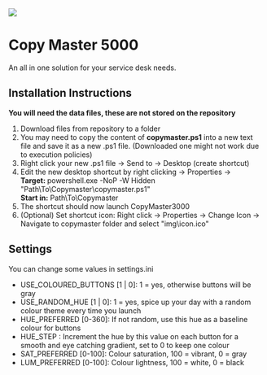 <img src="/icon.ico"> 
<h1>Copy Master 5000</h1>
An all in one solution for your service desk needs.
<h2>Installation Instructions</h2>
<b>You will need the data files, these are not stored on the repository</b>
<ol>
<li>Download files from repository to a folder</li>
<li>You may need to copy the content of <b>copymaster.ps1</b> into a new text file and save it as a new .ps1 file. (Downloaded one might not work due to execution policies)</li>
<li>Right click your new .ps1 file -> Send to -> Desktop (create shortcut)</li>
<li>Edit the new desktop shortcut by right clicking -> Properties -> <br><b>Target: </b>powershell.exe -NoP -W Hidden "Path\To\Copymaster\copymaster.ps1"<br><b>Start in:</b> Path\To\Copymaster</li>
<li>The shortcut should now launch CopyMaster3000</li>
<li>(Optional) Set shortcut icon: Right click -> Properties -> Change Icon -> Navigate to copymaster folder and select "img\icon.ico"</li>
</ol>

<h2>Settings</h2>
You can change some values in settings.ini
<ul>
<li>USE_COLOURED_BUTTONS [1 | 0]: 1 = yes, otherwise buttons will be gray</li>
<li>USE_RANDOM_HUE [1 | 0]: 1 = yes, spice up your day with a random colour theme every time you launch</li>
<li>HUE_PREFERRED [0-360]: If not random, use this hue as a baseline colour for buttons</li>
<li>HUE_STEP : Increment the hue by this value on each button for a smooth and eye catching gradient, set to 0 to keep one colour</li>
<li>SAT_PREFERRED [0-100]: Colour saturation, 100 = vibrant, 0 = gray</li>
<li>LUM_PREFERRED [0-100]: Colour lightness, 100 = white, 0 = black</li>
</ul>
